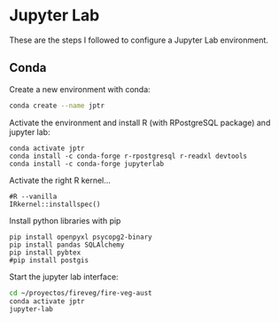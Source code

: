 # Jupyter Lab

These are the steps I followed to configure a Jupyter Lab environment.

## Conda
Create a new environment with conda:

```sh
conda create --name jptr
```

Activate the environment and install R (with RPostgreSQL package) and jupyter lab:

```{bash}
conda activate jptr
conda install -c conda-forge r-rpostgresql r-readxl devtools
conda install -c conda-forge jupyterlab
```

Activate the right R kernel...
```{r}
#R --vanilla
IRkernel::installspec()
```

Install python libraries with pip

```{bash}
pip install openpyxl psycopg2-binary
pip install pandas SQLAlchemy
pip install pybtex
#pip install postgis
```

Start the jupyter lab interface:
```sh
cd ~/proyectos/fireveg/fire-veg-aust
conda activate jptr
jupyter-lab
```
